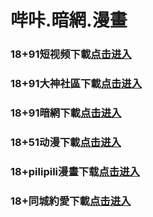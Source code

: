 # 哔咔.暗網.漫畫
### 18+91短视频下載<a rel="nofollow noopener" href="https://e7e.fthjfzj.com/chan-4780/aff-ktWnZ" target="_blank">点击进入</a>
### 18+91大神社區下載<a rel="nofollow noopener" href="https://448a.ldpuovd.cc/chan/GS2187/nyBw" target="_blank">点击进入</a>
### 18+91暗網下載<a rel="nofollow noopener" href="https://b8d4.aewmrod.com/aff-a6SG6" target="_blank">点击进入</a>
### 18+51动漫下載<a rel="nofollow noopener" href="https://95ac.vthhvcl.com/?code=ahbFk&c=16921" target="_blank">点击进入</a>
### 18+pilipili漫畫下载<a rel="nofollow noopener" href="https://347.xzhshgcw.cc/?code=ar2Cz&c=16921" target="_blank">点击进入</a>
### 18+同城約愛下載<a rel="nofollow noopener" href="https://ee719.xwevohs.com/?code=aZJ6Q&c=16921" target="_blank">点击进入</a>


